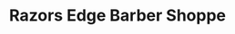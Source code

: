 ---
title: "Razors Edge Barber Shoppe"
url: /flitwick/razors-edge-barber-shoppe/
shop: hairdresser
---